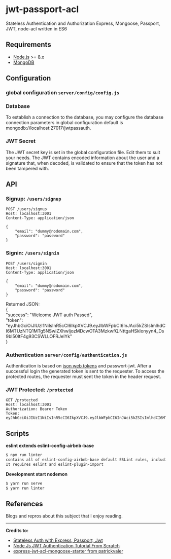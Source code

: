 # jwt-passport-acl
Stateless Authentication and Authorization Express, Mongoose, Passport, JWT, node-acl written in ES6

## Requirements
- [Node.js]("https://nodejs.org/") >= 8.x
- [MongoDB]("https://docs.mongodb.com/manual/installation/")

## Configuration 
### global configuration `server/config/config.js`
### Database
To establish a connection to the database, you may configure the database connection parameters in global configuration 
default is mongodb://localhost:27017/jwtpassauth.
### JWT Secret
The JWT secret key is set in the global configuration file. Edit them to suit your needs.
The JWT contains encoded information about the user and a signature that, when decoded, is validated to ensure that the token has not been tampered with.

## API
### Signup: `/users/signup`
```
POST /users/signup
Host: localhost:3001
Content-Type: application/json

{
    "email": "dummy@nodomain.com",
    "password": "password"
}
```

### Signin: `/users/signin`
```
POST /users/signin
Host: localhost:3001
Content-Type: application/json

{
    "email": "dummy@nodomain.com",
    "password": "password"
}
```

Returned JSON:   
{   
    "success": "Welcome JWT auth Passed",   
    "token": "eyJhbGciOiJIUzI1NiIsInR5cCI6IkpXVCJ9.eyJlbWFpbCI6InJAci5kZSIsImlhdCI6MTUzNTQ1MTg5NSwiZXhwIjozMDcwOTA3MzkwfQ.NttgaHSkIonyyn4_Ds9bl50ltF4g93CSWLLOFRJelYk"    
}    

### Authentication `server/config/authentication.js`
Authentication is based on [json web tokens]("https://jwt.io") and passwort-jwt.
After a successful login the generated token is sent to the requester. To access the protected routes, the requester must sent the token in the header request.  

### JWT Protected: `/protected`
```
GET /protected
Host: localhost:3001
Authorization: Bearer Token 
Token: eyJhbGciOiJIUzI1NiIsInR5cCI6IkpXVCJ9.eyJlbWFpbCI6InJAci5kZSIsImlhdCI6MTUzNTQ1MTg5NSwiZXhwIjozMDcwOTA3MzkwfQ.NttgaHSkIonyyn4_Ds9bl50ltF4g93CSWLLOFRJelYk
```




## Scripts
**eslint extends eslint-config-airbnb-base**
```bash
$ npm run linter 
contains all of eslint-config-airbnb-base default ESLint rules, including ECMAScript 6+. 
It requires eslint and eslint-plugin-import
```

**Development start nodemon**
```bash
$ yarn run serve
$ yarn run linter
```



## References  
Blogs and repros about this subject that I enjoy reading.    
***

**Credits to:**
* [Stateless Auth with Express, Passport, Jwt](https://medium.com/@paul.allies/stateless-auth-with-express-passport-jwt-7a55ffae0a5c)   
* [Node Js JWT Authentication Tutorial From Scratch](https://appdividend.com/2018/02/07/node-js-jwt-authentication-tutorial-scratch)   
* [express-jwt-acl-mongoose-starter from patrickvaler](https://github.com/patrickvaler/express-jwt-acl-mongoose-starter)  


